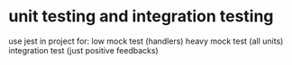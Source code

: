 unit testing and integration testing
================
use jest in project for: 
low mock test (handlers)
heavy mock test (all units)
integration test (just positive feedbacks)